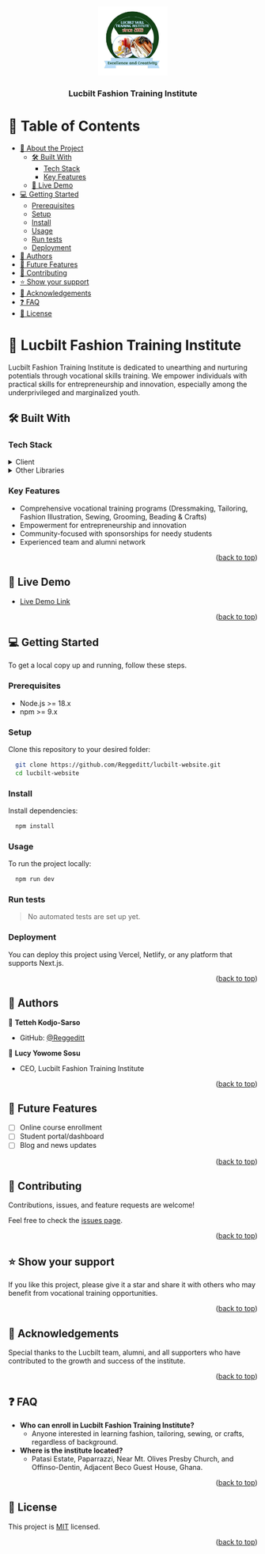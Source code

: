 <a name="readme-top"></a>

<div align="center">
  <img src="public/images/logo/01.png" alt="Lucbilt Fashion Training Institute Logo" width="140" height="auto" />
  <br/>
  <h3><b>Lucbilt Fashion Training Institute</b></h3>
</div>

# 📗 Table of Contents

- [📖 About the Project](#about-project)
  - [🛠 Built With](#built-with)
    - [Tech Stack](#tech-stack)
    - [Key Features](#key-features)
  - [🚀 Live Demo](#live-demo)
- [💻 Getting Started](#getting-started)
  - [Prerequisites](#prerequisites)
  - [Setup](#setup)
  - [Install](#install)
  - [Usage](#usage)
  - [Run tests](#run-tests)
  - [Deployment](#deployment)
- [👥 Authors](#authors)
- [🔭 Future Features](#future-features)
- [🤝 Contributing](#contributing)
- [⭐️ Show your support](#support)
- [🙏 Acknowledgements](#acknowledgements)
- [❓ FAQ](#faq)
- [📝 License](#license)

# 📖 Lucbilt Fashion Training Institute <a name="about-project"></a>

Lucbilt Fashion Training Institute is dedicated to unearthing and nurturing potentials through vocational skills training. We empower individuals with practical skills for entrepreneurship and innovation, especially among the underprivileged and marginalized youth.

## 🛠 Built With <a name="built-with"></a>

### Tech Stack <a name="tech-stack"></a>

<details>
  <summary>Client</summary>
  <ul>
    <li><a href="https://reactjs.org/">React.js</a></li>
    <li><a href="https://nextjs.org/">Next.js</a></li>
    <li><a href="https://tailwindcss.com/">Tailwind CSS</a></li>
  </ul>
</details>

<details>
  <summary>Other Libraries</summary>
  <ul>
    <li>Framer Motion</li>
    <li>Radix UI</li>
    <li>Zod</li>
    <li>React Hook Form</li>
  </ul>
</details>

### Key Features <a name="key-features"></a>

- Comprehensive vocational training programs (Dressmaking, Tailoring, Fashion Illustration, Sewing, Grooming, Beading & Crafts)
- Empowerment for entrepreneurship and innovation
- Community-focused with sponsorships for needy students
- Experienced team and alumni network

<p align="right">(<a href="#readme-top">back to top</a>)</p>

## 🚀 Live Demo <a name="live-demo"></a>

- [Live Demo Link](https://lucbilt.org) <!-- Update with actual deployed link if available -->

<p align="right">(<a href="#readme-top">back to top</a>)</p>

## 💻 Getting Started <a name="getting-started"></a>

To get a local copy up and running, follow these steps.

### Prerequisites

- Node.js >= 18.x
- npm >= 9.x

### Setup

Clone this repository to your desired folder:

```sh
  git clone https://github.com/Reggeditt/lucbilt-website.git
  cd lucbilt-website
```

### Install

Install dependencies:

```sh
  npm install
```

### Usage

To run the project locally:

```sh
  npm run dev
```

### Run tests

> No automated tests are set up yet.

### Deployment

You can deploy this project using Vercel, Netlify, or any platform that supports Next.js.

<p align="right">(<a href="#readme-top">back to top</a>)</p>

## 👥 Authors <a name="authors"></a>

👤 **Tetteh Kodjo-Sarso**
- GitHub: [@Reggeditt](https://github.com/Reggeditt)

👤 **Lucy Yowome Sosu**
- CEO, Lucbilt Fashion Training Institute

<p align="right">(<a href="#readme-top">back to top</a>)</p>

## 🔭 Future Features <a name="future-features"></a>

- [ ] Online course enrollment
- [ ] Student portal/dashboard
- [ ] Blog and news updates

<p align="right">(<a href="#readme-top">back to top</a>)</p>

## 🤝 Contributing <a name="contributing"></a>

Contributions, issues, and feature requests are welcome!

Feel free to check the [issues page](../../issues/).

<p align="right">(<a href="#readme-top">back to top</a>)</p>

## ⭐️ Show your support <a name="support"></a>

If you like this project, please give it a star and share it with others who may benefit from vocational training opportunities.

<p align="right">(<a href="#readme-top">back to top</a>)</p>

## 🙏 Acknowledgements <a name="acknowledgements"></a>

Special thanks to the Lucbilt team, alumni, and all supporters who have contributed to the growth and success of the institute.

<p align="right">(<a href="#readme-top">back to top</a>)</p>

## ❓ FAQ <a name="faq"></a>

- **Who can enroll in Lucbilt Fashion Training Institute?**
  - Anyone interested in learning fashion, tailoring, sewing, or crafts, regardless of background.
- **Where is the institute located?**
  - Patasi Estate, Paparrazzi, Near Mt. Olives Presby Church, and Offinso-Dentin, Adjacent Beco Guest House, Ghana.

<p align="right">(<a href="#readme-top">back to top</a>)</p>

## 📝 License <a name="license"></a>

This project is [MIT](./LICENSE) licensed.

<p align="right">(<a href="#readme-top">back to top</a>)</p>
